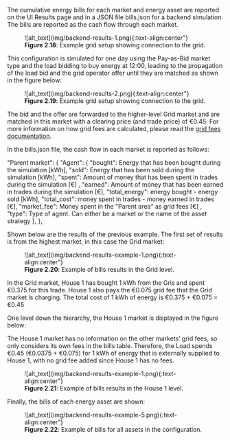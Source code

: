 The cumulative energy bills for each market and energy asset are reported on the UI Results page and in a JSON file bills.json for a backend simulation. The bills are reported as the cash flow through each market.

<figure markdown>
  ![alt_text](img/backend-results-1.png){:text-align:center"}
  <figcaption><b>Figure 2.18</b>: Example grid setup showing connection to the grid.
</figcaption>
</figure>

This configuration is simulated for one day using the Pay-as-Bid market type and the load bidding to buy energy at 12:00, leading to the propagation of the load bid and the grid operator offer until they are matched as shown in the figure below:

<figure markdown>
  ![alt_text](img/backend-results-2.png){:text-align:center"}
  <figcaption><b>Figure 2.19</b>: Example grid setup showing connection to the grid.
</figcaption>
</figure>


The bid and the offer are forwarded to the higher-level Grid market and are matched in this market with a clearing price (and trade price) of €0.45. For more information on how grid fees are calculated, please read the [grid fees documentation](grid-fee-accounting.md).

In the bills.json file, the cash flow in each market is reported as follows:

"Parent market": {
"Agent": {
"bought": Energy that has been bought during the simulation [kWh],
"sold": Energy that has been sold during the simulation [kWh],
"spent": Amount of money that has been spent in trades during the simulation [€] ,
"earned": Amount of money that has been earned in trades during the simulation [€],
"total_energy": energy bought - energy sold [kWh],
"total_cost": money spent in trades - money earned in trades [€],
"market_fee": Money spent in the "Parent area" as grid fees [€] ,
"type": Type of agent. Can either be a market  or the name of the asset strategy
},
},

Shown below are the results of the previous example. The first set of results is from the highest market, in this case the Grid market:

<figure markdown>
  ![alt_text](img/backend-results-example-1.png){:text-align:center"}
  <figcaption><b>Figure 2.20</b>: Example of bills results in the Grid level.
</figcaption>
</figure>

In the Grid market, House 1 has bought 1 kWh from the Gris and spent €0.375 for this trade. House 1 also pays the €0.075 grid fee that the Grid market is charging. The total cost of 1 kWh of energy is €0.375 + €0.075 = €0.45

One level down the hierarchy, the House 1 market is displayed in the figure below:

The House 1 market has no information on the other markets’ grid fees, so only considers its own fees in the bills table. Therefore, the Load spends €0.45 (€0.0375 + €0.075) for 1 kWh of energy that is externally supplied to House 1, with no grid fee added since House 1 has no fees.

<figure markdown>
  ![alt_text](img/backend-results-example-1.png){:text-align:center"}
  <figcaption><b>Figure 2.21</b>: Example of bills results in the House 1 level.
</figcaption>
</figure>


Finally, the bills of each energy asset are shown:

<figure markdown>
  ![alt_text](img/backend-results-example-5.png){:text-align:center"}
  <figcaption><b>Figure 2.22</b>: Example of bills for all assets in the configuration.
</figcaption>
</figure>
